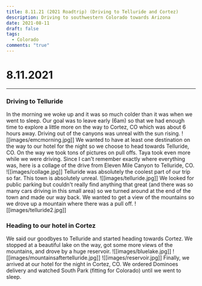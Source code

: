 ```yaml
---
title: 8.11.21 (2021 Roadtrip) (Driving to Telluride and Cortez)
description: Driving to southwestern Colorado towards Arizona
date: 2021-08-11
draft: false
tags:
  - Colorado
comments: "true"
---
```

# 8.11.2021
-----------
### Driving to Telluride
In the morning we woke up and it was so much colder than it was when we went to sleep. Our goal was to leave early (6am) so that we had enough time to explore a little more on the way to Cortez, CO which was about 6 hours away. Driving out of the canyons was unreal with the sun rising.
![[images/emcmorning.jpg]]
We wanted to have at least one destination on the way to our hotel for the night so we choose to head towards Telluride, CO. On the way we took tons of pictures on pull offs. Taya took even more while we were driving. Since I can't remember exactly where everything was, here is a collage of the drive from Eleven Mile Canyon to Telluride, CO.
![[images/collage.jpg]]
Telluride was absolutely the coolest part of our trip so far. This town is absolutely unreal. 
![[images/telluride.jpg]]
We looked for public parking but couldn't really find anything that great (and there was so many cars driving in this small area) so we turned around at the end of the town and made our way back. We wanted to get a view of the mountains so we drove up a mountain where there was a pull off.
![[images/telluride2.jpg]]
### Heading to our hotel in Cortez
We said our goodbyes to Telluride and started heading towards Cortez. We stopped at a beautiful lake on the way, got some more views of the mountains, and drove by a huge reservoir.
![[images/bluelake.jpg]]
![[images/mountainsaftertelluride.jpg]]
![[images/reservoir.jpg]]
Finally, we arrived at our hotel for the night in Cortez, CO. We ordered Dominoes delivery and watched South Park (fitting for Colorado) until we went to sleep.